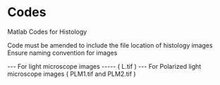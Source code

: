 # Codes
Matlab Codes for Histology


Code must be amended to include the file location of histology images
Ensure naming convention for images

---  For light microscope images   -----  ( L.tif )
---  For Polarized light microscope images  ( PLM1.tif and PLM2.tif )
